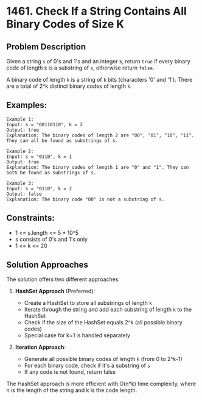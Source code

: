 # 1461. Check If a String Contains All Binary Codes of Size K

## Problem Description
Given a string `s` of 0's and 1's and an integer `k`, return `true` if every binary code of length `k` is a substring of `s`, otherwise return `false`.

A binary code of length `k` is a string of `k` bits (characters '0' and '1'). There are a total of 2^k distinct binary codes of length `k`.

## Examples:
```
Example 1:
Input: s = "00110110", k = 2
Output: true
Explanation: The binary codes of length 2 are "00", "01", "10", "11". They can all be found as substrings of s.

Example 2:
Input: s = "0110", k = 1
Output: true
Explanation: The binary codes of length 1 are "0" and "1". They can both be found as substrings of s.

Example 3:
Input: s = "0110", k = 2
Output: false
Explanation: The binary code "00" is not a substring of s.
```

## Constraints:
- 1 <= s.length <= 5 * 10^5
- s consists of 0's and 1's only
- 1 <= k <= 20

## Solution Approaches
The solution offers two different approaches:

1. **HashSet Approach** (Preferred):
   - Create a HashSet to store all substrings of length `k`
   - Iterate through the string and add each substring of length `k` to the HashSet
   - Check if the size of the HashSet equals 2^k (all possible binary codes)
   - Special case for k=1 is handled separately

2. **Iteration Approach**:
   - Generate all possible binary codes of length `k` (from 0 to 2^k-1)
   - For each binary code, check if it's a substring of `s`
   - If any code is not found, return false

The HashSet approach is more efficient with O(n*k) time complexity, where n is the length of the string and k is the code length.